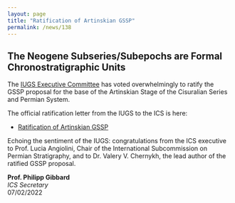 ```yaml
---
layout: page
title: "Ratification of Artinskian GSSP"
permalink: /news/138
---
```

## The Neogene Subseries/Subepochs are Formal Chronostratigraphic Units

The [IUGS Executive Committee](https://www.iugs.org/executive) has voted overwhelmingly to ratify the GSSP proposal for the base of the Artinskian Stage of the Cisuralian Series and Permian System.

The official ratification letter from the IUGS to the ICS is here:

* [Ratification of Artinskian GSSP](/news/138_ArtinskianGSSPRatification.pdf)

Echoing the sentiment of the IUGS: congratulations from the ICS executive to Prof. Lucia Angiolini, Chair of the International Subcommission on Permian Stratigraphy, and to Dr. Valery V. Chernykh, the lead author of the ratified GSSP proposal.

**Prof. Philipp Gibbard**  
_ICS Secretary_  
07/02/2022
